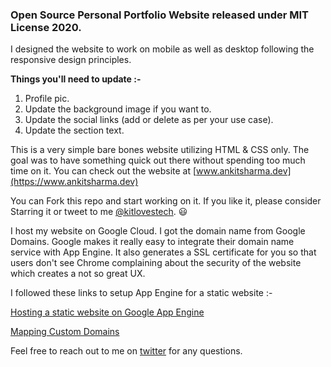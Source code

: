 ### Open Source Personal Portfolio Website released under MIT License 2020.

I designed the website to work on mobile as well as desktop following the responsive design principles.

**Things you'll need to update :-**
1) Profile pic.
2) Update the background image if you want to.
3) Update the social links (add or delete as per your use case).
4) Update the section text.

This is a very simple bare bones website utilizing HTML & CSS only. The goal was to have something quick out there without spending too much time on it. You can check out the website at [www.ankitsharma.dev](https://www.ankitsharma.dev)

You can Fork this repo and start working on it. If you like it, please consider Starring it or tweet to me [@kitlovestech](https://twitter.com/kitlovestech). 😃

I host my website on Google Cloud. I got the domain name from Google Domains. Google makes it really easy to integrate their domain name service with App Engine. It also generates a SSL certificate for you so that users don't see Chrome complaining about the security of the website which creates a not so great UX.

I followed these links to setup App Engine for a static website :-

[Hosting a static website on Google App Engine](https://cloud.google.com/appengine/docs/standard/python/getting-started/hosting-a-static-website)

[Mapping Custom Domains](https://cloud.google.com/appengine/docs/standard/go/mapping-custom-domains)

Feel free to reach out to me on [twitter](https://twitter.com/kitlovestech) for any questions.
